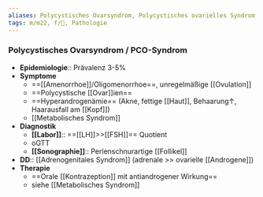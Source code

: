 ```yaml
---
aliases: Polycystisches Ovarsyndrom, Polycystisches ovarielles Syndrom
tags: m/m22, f/🦩, Pathologie
---
```

### Polycystisches Ovarsyndrom / PCO-Syndrom
- **Epidemiologie**:: Prävalenz 3-5%
- **Symptome**
	- ==[[Amenorrhoe]]/Oligomenorrhoe==, unregelmäßige [[Ovulation]]
	- ==Polycystische [[Ovar]]ien==
	- ==Hyperandrogenämie== (Akne, fettige [[Haut]], Behaarung↑, Haarausfall am [[Kopf]])
	- [[Metabolisches Syndrom]]
- **Diagnostik**
	- **[[Labor]]**:: ==[[LH]]>>[[FSH]]== Quotient
	- oGTT
	- **[[Sonographie]]**:: Perlenschnurartige [[Follikel]]
- **DD**:: [[Adrenogenitales Syndrom]] (adrenale >> ovarielle [[Androgene]])
- **Therapie**
	- ==Orale [[Kontrazeption]] mit antiandrogener Wirkung==
	- siehe [[Metabolisches Syndrom]]